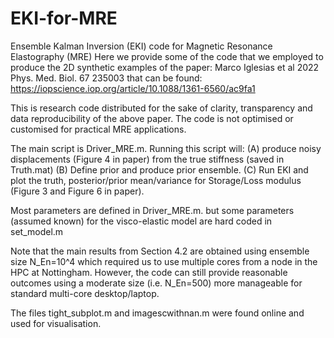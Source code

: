 # EKI-for-MRE
Ensemble Kalman Inversion (EKI) code for Magnetic Resonance Elastography (MRE)
Here we provide some of the code that we employed to produce the 
2D synthetic examples of the paper:
Marco Iglesias et al 2022 Phys. Med. Biol. 67 235003
that can be found:
https://iopscience.iop.org/article/10.1088/1361-6560/ac9fa1

This is research code distributed for the sake of clarity, transparency and 
data reproducibility of the above paper. The code is not optimised or 
customised for practical MRE applications. 

The main script is Driver_MRE.m. Running this script will:
(A) produce noisy displacements (Figure 4 in paper) from the true stiffness (saved in Truth.mat)
(B) Define prior and produce prior ensemble.
(C) Run EKI and plot the truth, posterior/prior mean/variance for Storage/Loss modulus (Figure 3 and Figure 6 in paper).

Most parameters are defined in Driver_MRE.m. but some parameters (assumed known) for the visco-elastic model are hard coded in set_model.m

Note that the main results from Section 4.2 are obtained using ensemble size N_En=10^4 which required us to use multiple cores from a node in the HPC at Nottingham. However, the code can still provide reasonable outcomes using a moderate size (i.e. N_En=500) more manageable for standard multi-core desktop/laptop.

The files tight_subplot.m and imagescwithnan.m were found online and used for visualisation. 
